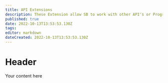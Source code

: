 ```yaml
---
title: API Extensions
description: These Extension allow SB to work with other API's or Programs in order for you to control them.
published: true
date: 2022-10-13T13:53:53.130Z
tags: 
editor: markdown
dateCreated: 2022-10-13T13:53:53.130Z
---
```


# Header
Your content here